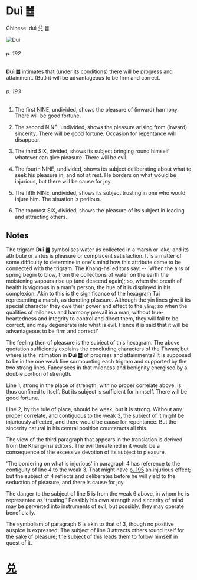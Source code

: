 # Duì ䷹

Chinese: duì 兑 ䷹

![Dui](https://88o.io/wp-content/uploads/2018/09/58-e58591dui.jpg)

###### p. 192

**Duì ䷹** intimates that (under its conditions) there will be progress and attainment. (But) it will be advantageous to be firm and correct.

###### p. 193

1. The first NINE, undivided, shows the pleasure of (inward) harmony. There will be good fortune.

2. The second NINE, undivided, shows the pleasure arising from (inward) sincerity. There will be good fortune. Occasion for repentance will disappear.

3. The third SIX, divided, shows its subject bringing round himself whatever can give pleasure. There will be evil.

4. The fourth NINE, undivided, shows its subject deliberating about what to seek his pleasure in, and not at rest. He borders on what would be injurious, but there will be cause for joy.

5. The fifth NINE, undivided, shows its subject trusting in one who would injure him. The situation is perilous.

6. The topmost SIX, divided, shows the pleasure of its subject in leading and attracting others.

## Notes

The trigram **Duì ䷹** symbolises water as collected in a marsh or lake; and its attribute or virtus is pleasure or complacent satisfaction.
It is a matter of some difficulty to determine in one's mind how this attribute came to be connected with the trigram. The Khang-hsî editors say: -- 'When the airs of spring begin to blow, from the collections of water on the earth the moistening vapours rise up (and descend again); so, when the breath of health is vigorous in a man's person, the hue of it is displayed in his complexion. Akin to this is the significance of the hexagram Tui representing a marsh, as denoting pleasure. Although the yin lines give it its special character they owe their power and effect to the `yáng`; so when the qualities of mildness and harmony prevail in a man, without true-heartedness and integrity to control and direct them, they will fail to be correct, and may degenerate into what is evil. Hence it is said that it will be advantageous to be firm and correct!'

The feeling then of pleasure is the subject of this hexagram. The above quotation sufficiently explains the concluding characters of the Thwan; but where is the intimation in **Duì ䷹** of progress and attainments? It is supposed to be in the one weak line surmounting each trigram and supported by the two strong lines. Fancy sees in that mildness and benignity energised by a double portion of strength.

Line 1, strong in the place of strength, with no proper correlate above, is thus confined to itself. But its subject is sufficient for himself. There will be good fortune.

Line 2, by the rule of place, should be weak, but it is strong. Without any proper correlate, and contiguous to the weak 3, the subject of it might be injuriously affected, and there would be cause for repentance. But the sincerity natural in his central position counteracts all this.

The view of the third paragraph that appears in the translation is derived from the Khang-hsî editors. The evil threatened in it would be a consequence of the excessive devotion of its subject to pleasure.

'The bordering on what is injurious' in paragraph 4 has reference to the contiguity of line 4 to the weak 3. That might have [p. 195]() an injurious effect; but the subject of 4 reflects and deliberates before he will yield to the seduction of pleasure, and there is cause for joy.

The danger to the subject of line 5 is from the weak 6 above, in whom he is represented as 'trusting.' Possibly his own strength and sincerity of mind may be perverted into instruments of evil; but possibly, they may operate beneficially.

The symbolism of paragraph 6 is akin to that of 3, though no positive auspice is expressed. The subject of line 3 attracts others round itself for the sake of pleasure; the subject of this leads them to follow himself in quest of it.

# [兑](./e58591dui_cn.md)
